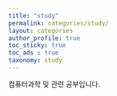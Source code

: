 ```yaml
---
title: "study"
permalink: categories/study/
layout: categories
author_profile: true
toc_sticky: true
toc_ads : true
taxonomy: study
---
```


컴퓨터과학 및 관련 공부입니다.
